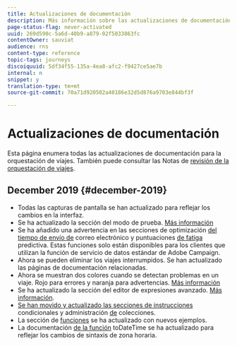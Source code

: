 ```yaml
---
title: Actualizaciones de documentación
description: Más información sobre las actualizaciones de documentación
page-status-flag: never-activated
uuid: 269d590c-5a6d-40b9-a879-02f5033863fc
contentOwner: sauviat
audience: rns
content-type: reference
topic-tags: journeys
discoiquuid: 5df34f55-135a-4ea8-afc2-f9427ce5ae7b
internal: n
snippet: y
translation-type: tm+mt
source-git-commit: 70a71d920502a40186e32d5d876a9703e844bf3f

---
```



# Actualizaciones de documentación

Esta página enumera todas las actualizaciones de documentación para la orquestación de viajes.
También puede consultar las Notas de [revisión de la orquestación de viajes](../release-notes/release-notes.md).

## December 2019 {#december-2019}

* Todas las capturas de pantalla se han actualizado para reflejar los cambios en la interfaz.
* Se ha actualizado la sección del modo de prueba. [Más información](../building-journeys/testing-the-journey.md)
* Se ha añadido una advertencia en las secciones de optimización [del tiempo de envío de](../building-journeys/wait-activity.md) correo electrónico y puntuaciones [de fatiga](../usecase/leveraging-fatigue-scores.md) predictiva. Estas funciones solo están disponibles para los clientes que utilizan la función de servicio de datos estándar de Adobe Campaign.
* Ahora se pueden eliminar los viajes interrumpidos. Se han actualizado las páginas de documentación relacionadas.
* Ahora se muestran dos colores cuando se detectan problemas en un viaje. Rojo para errores y naranja para advertencias. [Más información](../about/troubleshooting.md)
* Se ha actualizado la sección del editor de expresiones avanzado. [Más información](../expression/expressionadvanced.md).
* [Se han movido y actualizado las secciones de instrucciones](../expression/conditional-instruction.md) condicionales y administración [de](../expression/collection-management-functions.md) colecciones.
* La sección de [funciones](../expression/functions.md) se ha actualizado con nuevos ejemplos.
* La documentación [de la función](../functions/functiontodatetime.md) toDateTime se ha actualizado para reflejar los cambios de sintaxis de zona horaria.

